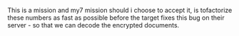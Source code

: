 This is a mission and my7 mission should i choose to accept it, is tofactorize these numbers as fast as possible before the target fixes this bug on their server - so that we can decode the encrypted documents.
